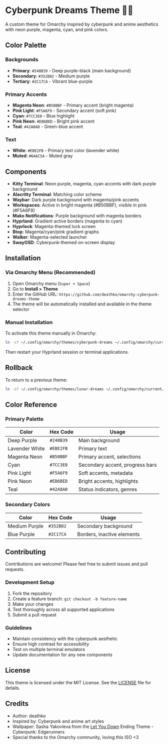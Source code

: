 # Cyberpunk Dreams Theme 🌃✨

A custom theme for Omarchy inspired by cyberpunk and anime aesthetics with neon purple, magenta, cyan, and pink colors.

## Color Palette

### Backgrounds
- **Primary**: `#240B39` - Deep purple-black (main background)
- **Secondary**: `#352B82` - Medium purple
- **Tertiary**: `#2C17CA` - Vibrant blue-purple

### Primary Accents
- **Magenta Neon**: `#B50BBF` - Primary accent (bright magenta)
- **Pink Light**: `#F5A6F9` - Secondary accent (soft pink)
- **Cyan**: `#7CC3E0` - Blue highlight
- **Pink Neon**: `#EB6BED` - Bright pink accent
- **Teal**: `#42A8A0` - Green-blue accent

### Text
- **White**: `#EBE2FB` - Primary text color (lavender white)
- **Muted**: `#6A6C5A` - Muted gray

## Components

- **Kitty Terminal**: Neon purple, magenta, cyan accents with dark purple background
- **Alacritty Terminal**: Matching color scheme
- **Waybar**: Dark purple background with magenta/pink accents
- **Workspaces**: Active in bright magenta (#B50BBF), visible in pink (#F5A6F9)
- **Mako Notifications**: Purple background with magenta borders
- **Hyprland**: Gradient active borders (magenta to cyan)
- **Hyprlock**: Magenta-themed lock screen
- **Btop**: Magenta/cyan/pink gradient graphs
- **Walker**: Magenta-selected launcher
- **SwayOSD**: Cyberpunk-themed on-screen display

## Installation

### Via Omarchy Menu (Recommended)
1. Open Omarchy menu (`Super + Space`)
2. Go to **Install > Theme**
3. Enter the GitHub URL: `https://github.com/deathko/omarchy-cyberpunk-dreams-theme`
4. The theme will be automatically installed and available in the theme selector

### Manual Installation
To activate this theme manually in Omarchy:

```bash
ln -sf ~/.config/omarchy/themes/cyberpunk-dreams ~/.config/omarchy/current/theme
```

Then restart your Hyprland session or terminal applications.

## Rollback

To return to a previous theme:

```bash
ln -sf ~/.config/omarchy/themes/lunar-dreams ~/.config/omarchy/current/theme
```

## Color Reference

### Primary Palette
| Color | Hex Code | Usage |
|-------|----------|-------|
| Deep Purple | `#240B39` | Main background |
| Lavender White | `#EBE2FB` | Primary text |
| Magenta Neon | `#B50BBF` | Primary accent, selections |
| Cyan | `#7CC3E0` | Secondary accent, progress bars |
| Pink Light | `#F5A6F9` | Soft accents, metadata |
| Pink Neon | `#EB6BED` | Bright accents, highlights |
| Teal | `#42A8A0` | Status indicators, genres |

### Secondary Colors
| Color | Hex Code | Usage |
|-------|----------|-------|
| Medium Purple | `#352B82` | Secondary background |
| Blue Purple | `#2C17CA` | Borders, inactive elements |

## Contributing

Contributions are welcome! Please feel free to submit issues and pull requests.

### Development Setup

1. Fork the repository
2. Create a feature branch: `git checkout -b feature-name`
3. Make your changes
4. Test thoroughly across all supported applications
5. Submit a pull request

### Guidelines

- Maintain consistency with the cyberpunk aesthetic
- Ensure high contrast for accessibility
- Test on multiple terminal emulators
- Update documentation for any new components

## License

This theme is licensed under the MIT License. See the [LICENSE](LICENSE) file for details.

## Credits

- Author: deathko
- Inspired by: Cyberpunk and anime art styles
- Wallpaper: Sasha Yakovleva from the [Let You Down](https://www.youtube.com/watch?v=BnnbP7pCIvQ) Ending Theme - Cyberpunk: Edgerunners 
- Special thanks to the Omarchy community, loving this ISO <3
